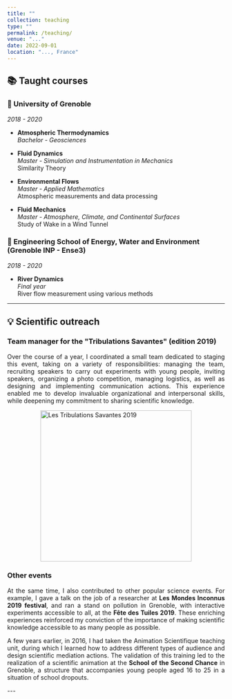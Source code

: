 ```yaml
---
title: ""
collection: teaching
type: ""
permalink: /teaching/
venue: "..."
date: 2022-09-01
location: "..., France"
---
```

## 📚 Taught courses

### 📍 University of Grenoble
*2018 - 2020* 

- **Atmospheric Thermodynamics**  
*Bachelor - Geosciences*

- **Fluid Dynamics**  
*Master - Simulation and Instrumentation in Mechanics*  
Similarity Theory  

- **Environmental Flows**  
*Master - Applied Mathematics*  
Atmospheric measurements and data processing

- **Fluid Mechanics**  
*Master - Atmosphere, Climate, and Continental Surfaces*  
Study of Wake in a Wind Tunnel

### 📍 Engineering School of Energy, Water and Environment (Grenoble INP - Ense3)
*2018 - 2020* 

- **River Dynamics**  
*Final year*  
River flow measurement using various methods

---

## 💡 Scientific outreach

### Team manager for the "Tribulations Savantes" (edition 2019)

<p style="text-align: justify;">
Over the course of a year, I coordinated a small team dedicated to staging this event, taking on a variety of responsibilities: managing the team, recruiting speakers to carry out experiments with young people, inviting speakers, organizing a photo competition, managing logistics, as well as designing and implementing communication actions. This experience enabled me to develop invaluable organizational and interpersonal skills, while deepening my commitment to sharing scientific knowledge. 
</p>

<img src="/images/Flyer_Tribulations_Savantes.png" alt="Les Tribulations Savantes 2019" width="350" style="display: block; margin-left: auto; margin-right: auto;" />



### Other events  

<p style="text-align: justify;">
At the same time, I also contributed to other popular science events. For example, I gave a talk on the job of a researcher at <strong>Les Mondes Inconnus 2019 festival</strong>, and ran a stand on pollution in Grenoble, with interactive experiments accessible to all, at the <strong>Fête des Tuiles 2019</strong>. These enriching experiences reinforced my conviction of the importance of making scientific knowledge accessible to as many people as possible.
</p>

<p style="text-align: justify;">
A few years earlier, in 2016, I had taken the Animation Scientifique teaching unit, during which I learned how to address different types of audience and design scientific mediation actions. The validation of this training led to the realization of a scientific animation at the <strong>School of the Second Chance</strong> in Grenoble, a structure that accompanies young people aged 16 to 25 in a situation of school dropouts.
</p>
---
